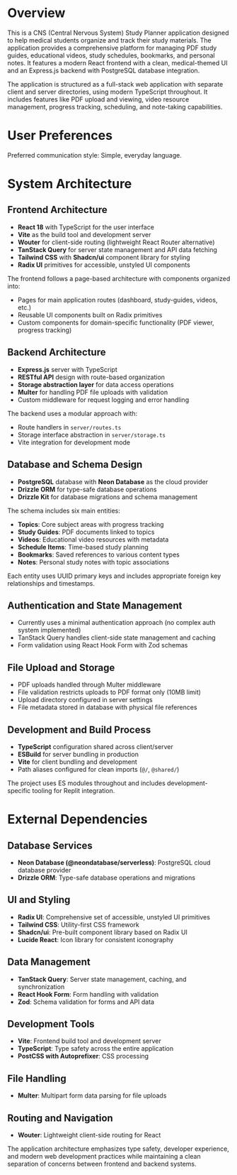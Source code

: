 # Overview

This is a CNS (Central Nervous System) Study Planner application designed to help medical students organize and track their study materials. The application provides a comprehensive platform for managing PDF study guides, educational videos, study schedules, bookmarks, and personal notes. It features a modern React frontend with a clean, medical-themed UI and an Express.js backend with PostgreSQL database integration.

The application is structured as a full-stack web application with separate client and server directories, using modern TypeScript throughout. It includes features like PDF upload and viewing, video resource management, progress tracking, scheduling, and note-taking capabilities.

# User Preferences

Preferred communication style: Simple, everyday language.

# System Architecture

## Frontend Architecture
- **React 18** with TypeScript for the user interface
- **Vite** as the build tool and development server
- **Wouter** for client-side routing (lightweight React Router alternative)
- **TanStack Query** for server state management and API data fetching
- **Tailwind CSS** with **Shadcn/ui** component library for styling
- **Radix UI** primitives for accessible, unstyled UI components

The frontend follows a page-based architecture with components organized into:
- Pages for main application routes (dashboard, study-guides, videos, etc.)
- Reusable UI components built on Radix primitives
- Custom components for domain-specific functionality (PDF viewer, progress tracking)

## Backend Architecture
- **Express.js** server with TypeScript
- **RESTful API** design with route-based organization
- **Storage abstraction layer** for data access operations
- **Multer** for handling PDF file uploads with validation
- Custom middleware for request logging and error handling

The backend uses a modular approach with:
- Route handlers in `server/routes.ts`
- Storage interface abstraction in `server/storage.ts`
- Vite integration for development mode

## Database and Schema Design
- **PostgreSQL** database with **Neon Database** as the cloud provider
- **Drizzle ORM** for type-safe database operations
- **Drizzle Kit** for database migrations and schema management

The schema includes six main entities:
- **Topics**: Core subject areas with progress tracking
- **Study Guides**: PDF documents linked to topics
- **Videos**: Educational video resources with metadata
- **Schedule Items**: Time-based study planning
- **Bookmarks**: Saved references to various content types
- **Notes**: Personal study notes with topic associations

Each entity uses UUID primary keys and includes appropriate foreign key relationships and timestamps.

## Authentication and State Management
- Currently uses a minimal authentication approach (no complex auth system implemented)
- TanStack Query handles client-side state management and caching
- Form validation using React Hook Form with Zod schemas

## File Upload and Storage
- PDF uploads handled through Multer middleware
- File validation restricts uploads to PDF format only (10MB limit)
- Upload directory configured in server settings
- File metadata stored in database with physical file references

## Development and Build Process
- **TypeScript** configuration shared across client/server
- **ESBuild** for server bundling in production
- **Vite** for client bundling and development
- Path aliases configured for clean imports (`@/`, `@shared/`)

The project uses ES modules throughout and includes development-specific tooling for Replit integration.

# External Dependencies

## Database Services
- **Neon Database (@neondatabase/serverless)**: PostgreSQL cloud database provider
- **Drizzle ORM**: Type-safe database operations and migrations

## UI and Styling
- **Radix UI**: Comprehensive set of accessible, unstyled UI primitives
- **Tailwind CSS**: Utility-first CSS framework
- **Shadcn/ui**: Pre-built component library based on Radix UI
- **Lucide React**: Icon library for consistent iconography

## Data Management
- **TanStack Query**: Server state management, caching, and synchronization
- **React Hook Form**: Form handling with validation
- **Zod**: Schema validation for forms and API data

## Development Tools
- **Vite**: Frontend build tool and development server
- **TypeScript**: Type safety across the entire application
- **PostCSS with Autoprefixer**: CSS processing

## File Handling
- **Multer**: Multipart form data parsing for file uploads

## Routing and Navigation
- **Wouter**: Lightweight client-side routing for React

The application architecture emphasizes type safety, developer experience, and modern web development practices while maintaining a clean separation of concerns between frontend and backend systems.